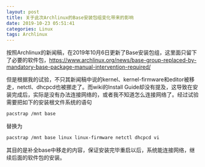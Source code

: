 ```yaml
---
layout: post
title: 关于此次Archlinux的Base安装包组变化带来的影响
date: 2019-10-23 05:51:41
categories: Linux
tags: Archlinux
---
```


按照Archlinux的新闻稿，在2019年10月6日更新了Base安装包组，这里面只留下了必要的软件包，https://www.archlinux.org/news/base-group-replaced-by-mandatory-base-package-manual-intervention-required/

但是根据我的试验，不只其新闻稿中说的kernel、kernel-firmware和editor被移走，netctl、dhcpcd也被挪走了。而wiki的Install Guide却没有提及，这导致在安装完成后，实际是没有办法连接网络的，或者我不知道怎么连接网络了。经过试验需要把如下的安装根文件系统的语句

```bash
pacstrap /mnt base
```

替换为

```bash
pacstrap /mnt base linux linux-firmware netctl dhcpcd vi
```

其目的是补全base中移走的内容，保证安装完毕重启以后，系统能连接网络，继续后面的软件包的安装。
